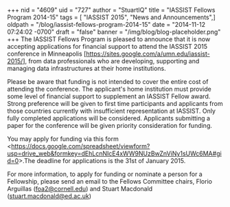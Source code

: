 +++
nid = "4609"
uid = "727"
author = "StuartIQ"
title = "IASSIST Fellows Program 2014-15"
tags = [ "IASSIST 2015", "News and Announcements",]
oldpath = "/blog/iassist-fellows-program-2014-15"
date = "2014-11-12 07:24:02 -0700"
draft = "false"
banner = "/img/blog/blog-placeholder.png"
+++
The IASSIST Fellows Program is pleased to announce that it is now
accepting applications for financial support to attend the IASSIST 2015
conference in Minneapolis
[<https://sites.google.com/a/umn.edu/iassist-2015/>], from data
professionals who are developing, supporting and managing data
infrastructures at their home institutions.

Please be aware that funding is not intended to cover the entire cost of
attending the conference. The applicant's home institution must provide
some level of financial support to supplement an IASSIST Fellow award.
Strong preference will be given to first time participants and
applicants from those countries currently with insufficient
representation at IASSIST. Only fully completed applications will be
considered. Applicants submitting a paper for the conference will be
given priority consideration for funding.

You may apply for funding via this form
<<https://docs.google.com/spreadsheet/viewform?usp=drive_web&formkey=dEhLcnNIcE4xWW9NUzBwZnViNy1sUWc6MA#gid=0>>.The
deadline for applications is the 31st of January 2015.

For more information, to apply for funding or nominate a person for a
Fellowship, please send an email to the Fellows Committee chairs, Florio
Arguillas (<foa2@cornell.edu>) and Stuart Macdonald
(<stuart.macdonald@ed.ac.uk>)

